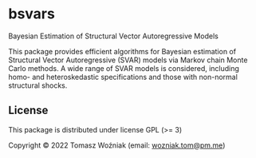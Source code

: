 
<!-- README.md is generated from README.Rmd. Please edit that file -->

# bsvars

Bayesian Estimation of Structural Vector Autoregressive Models

This package provides efficient algorithms for Bayesian estimation of
Structural Vector Autoregressive (SVAR) models via Markov chain Monte
Carlo methods. A wide range of SVAR models is considered, including
homo- and heteroskedastic specifications and those with non-normal
structural shocks.

## License

This package is distributed under license GPL (\>= 3)

Copyright © 2022 Tomasz Woźniak (email: <wozniak.tom@pm.me>)
